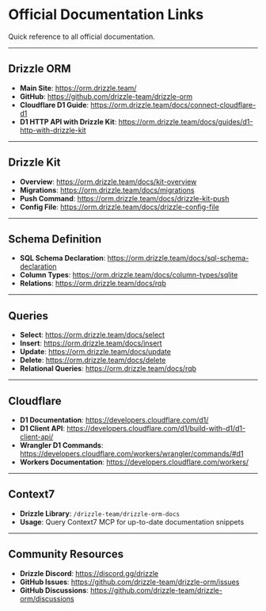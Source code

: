 # Official Documentation Links

Quick reference to all official documentation.

---

## Drizzle ORM

- **Main Site**: https://orm.drizzle.team/
- **GitHub**: https://github.com/drizzle-team/drizzle-orm
- **Cloudflare D1 Guide**: https://orm.drizzle.team/docs/connect-cloudflare-d1
- **D1 HTTP API with Drizzle Kit**: https://orm.drizzle.team/docs/guides/d1-http-with-drizzle-kit

---

## Drizzle Kit

- **Overview**: https://orm.drizzle.team/docs/kit-overview
- **Migrations**: https://orm.drizzle.team/docs/migrations
- **Push Command**: https://orm.drizzle.team/docs/drizzle-kit-push
- **Config File**: https://orm.drizzle.team/docs/drizzle-config-file

---

## Schema Definition

- **SQL Schema Declaration**: https://orm.drizzle.team/docs/sql-schema-declaration
- **Column Types**: https://orm.drizzle.team/docs/column-types/sqlite
- **Relations**: https://orm.drizzle.team/docs/rqb

---

## Queries

- **Select**: https://orm.drizzle.team/docs/select
- **Insert**: https://orm.drizzle.team/docs/insert
- **Update**: https://orm.drizzle.team/docs/update
- **Delete**: https://orm.drizzle.team/docs/delete
- **Relational Queries**: https://orm.drizzle.team/docs/rqb

---

## Cloudflare

- **D1 Documentation**: https://developers.cloudflare.com/d1/
- **D1 Client API**: https://developers.cloudflare.com/d1/build-with-d1/d1-client-api/
- **Wrangler D1 Commands**: https://developers.cloudflare.com/workers/wrangler/commands/#d1
- **Workers Documentation**: https://developers.cloudflare.com/workers/

---

## Context7

- **Drizzle Library**: `/drizzle-team/drizzle-orm-docs`
- **Usage**: Query Context7 MCP for up-to-date documentation snippets

---

## Community Resources

- **Drizzle Discord**: https://discord.gg/drizzle
- **GitHub Issues**: https://github.com/drizzle-team/drizzle-orm/issues
- **GitHub Discussions**: https://github.com/drizzle-team/drizzle-orm/discussions
